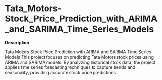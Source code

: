 # Tata_Motors-Stock_Price_Prediction_with_ARIMA_and_SARIMA_Time_Series_Models

**Description**

Tata Motors Stock Price Prediction with ARIMA and SARIMA Time Series Models
This project focuses on predicting Tata Motors stock prices using ARIMA and SARIMA models. By analyzing historical stock data, the project applies time series forecasting techniques to capture trends and seasonality, providing accurate stock price predictions.
